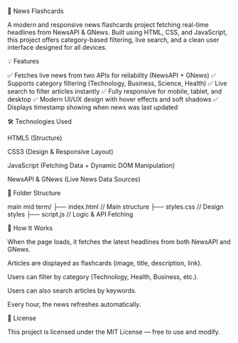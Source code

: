 📰 News Flashcards

A modern and responsive news flashcards project fetching real-time headlines from NewsAPI & GNews. Built using HTML, CSS, and JavaScript, this project offers category-based filtering, live search, and a clean user interface designed for all devices.



💡 Features

✅ Fetches live news from two APIs for reliability (NewsAPI + GNews)
✅ Supports category filtering (Technology, Business, Science, Health)
✅ Live search to filter articles instantly
✅ Fully responsive for mobile, tablet, and desktop
✅ Modern UI/UX design with hover effects and soft shadows
✅ Displays timestamp showing when news was last updated

🛠️ Technologies Used

HTML5 (Structure)

CSS3 (Design & Responsive Layout)

JavaScript (Fetching Data + Dynamic DOM Manipulation)

NewsAPI & GNews (Live News Data Sources)



📂 Folder Structure

main mid term/
├── index.html        // Main structure
├── styles.css        // Design styles
├── script.js         // Logic & API Fetching



🚀 How It Works

When the page loads, it fetches the latest headlines from both NewsAPI and GNews.

Articles are displayed as flashcards (image, title, description, link).

Users can filter by category (Technology, Health, Business, etc.).

Users can also search articles by keywords.

Every hour, the news refreshes automatically.



📄 License

This project is licensed under the MIT License — free to use and modify.
